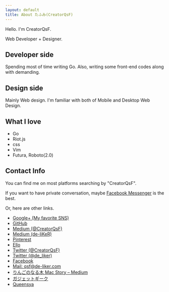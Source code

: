 ```yaml
---
layout: default
title: About たふみ(CreatorQsF)
---
```


Hello. I'm CreatorQsF.

Web Developer + Designer.

## Developer side

Spending most of time writing Go. Also, writing some front-end codes along with demanding.

## Design side

Mainly Web design. I'm familiar with both of Mobile and Desktop Web Design.

## What I love

- Go
- Riot.js
- css
- Vim
- Futura, Roboto(2.0)

## Contact Info

You can find me on most platforms searching by "CreatorQsF".

If you want to have private conversation, maybe [Facebook Messenger](https://m.me/CreatorQsF) is the best.

Or, here are other links.

- [Google+ (My favorite SNS)](https://plus.google.com/+FumiTakeuchiQ)
- [GitHub](https://github.com/Qs-F)
- [Medium (@CreatorQsF)](https://medium.com/@CreatorQsF)
- [Medium (de-liKeR)](https://medium.com/de-liker)
- [Pinterest](https://jp.pinterest.com/CreatorQsF/)
- [Ello](https://ello.co/qsf)
- [Twitter (@CreatorQsF)](https://twitter.com/CreatorQsF)
- [Twitter (@de_liker)](https://twitter.com/de_liker)
- [Facebook](https://www.facebook.com/CreatorQsF)
- [Mail: qsf@de-liker.com](mailto:qsf@de-like.com)
- [りんごのなる木 Mac Story – Medium](https://medium.com/apple-tree-mac-story)
- [ガジェットギーク](https://ggeek.me/archives/author/qsf)
- [Queensya](http://queensya.com/)
